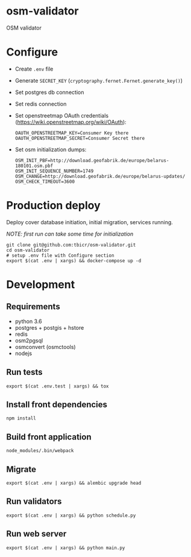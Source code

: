 # osm-validator
OSM validator

# Configure
- Create `.env` file
- Generate `SECRET_KEY` (`cryptography.fernet.Fernet.generate_key()`)
- Set postgres db connection
- Set redis connection
- Set openstreetmap OAuth credentials (https://wiki.openstreetmap.org/wiki/OAuth):

      OAUTH_OPENSTREETMAP_KEY=Consumer Key there
      OAUTH_OPENSTREETMAP_SECRET=Consumer Secret there

- Set osm initialization dumps:

      OSM_INIT_PBF=http://download.geofabrik.de/europe/belarus-180101.osm.pbf
      OSM_INIT_SEQUENCE_NUMBER=1749
      OSM_CHANGE=http://download.geofabrik.de/europe/belarus-updates/
      OSM_CHECK_TIMEOUT=3600

# Production deploy
Deploy cover database initiation, initial migration, services running.

*NOTE: first run can take some time for initialization*

    git clone git@github.com:tbicr/osm-validator.git
    cd osm-validator
    # setup .env file with Configure section
    export $(cat .env | xargs) && docker-compose up -d

# Development
## Requirements
- python 3.6
- postgres + postgis + hstore
- redis
- osm2pgsql
- osmconvert (osmctools)
- nodejs

## Run tests

    export $(cat .env.test | xargs) && tox

## Install front dependencies

    npm install

## Build front application

    node_modules/.bin/webpack

## Migrate

    export $(cat .env | xargs) && alembic upgrade head

## Run validators

    export $(cat .env | xargs) && python schedule.py

## Run web server

    export $(cat .env | xargs) && python main.py
